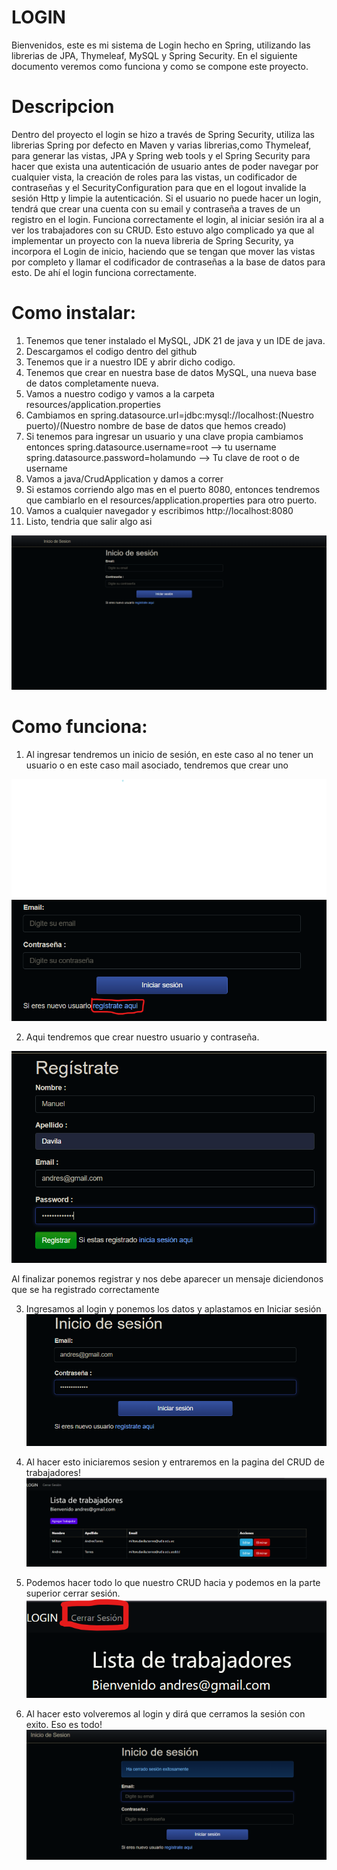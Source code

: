 # LOGIN
Bienvenidos, este es mi sistema de Login hecho en Spring, utilizando las librerias de JPA, Thymeleaf, MySQL y Spring Security. En el siguiente documento veremos como funciona y como se compone este proyecto.

# Descripcion
Dentro del proyecto el login se hizo a través de Spring Security, utiliza las librerias Spring por defecto en Maven y varias librerias,como Thymeleaf, para generar las vistas, JPA y Spring web tools y el Spring Security para hacer que exista una autenticación de usuario antes de poder navegar por cualquier vista, la creación de roles para las vistas, un codificador de contraseñas y el SecurityConfiguration para que en el logout invalide la sesión Http y limpie la autenticación. Si el usuario no puede hacer un login, tendrá que crear una cuenta con su email y contraseña a traves de un registro en el login. Funciona correctamente el login, al iniciar sesión ira al a ver los trabajadores con su CRUD. Esto estuvo algo complicado ya que al implementar un proyecto con la nueva libreria de Spring Security, ya incorpora el Login de inicio, haciendo que se tengan que mover las vistas por completo y llamar el codificador de contraseñas a la base de datos para esto. De ahí el login funciona correctamente.

# Como instalar:
1. Tenemos que tener instalado el MySQL, JDK 21 de java y un IDE de java.
2. Descargamos el codigo dentro del github
3. Tenemos que ir a nuestro IDE y abrir dicho codigo.
4. Tenemos que crear en nuestra base de datos MySQL, una nueva base de datos completamente nueva.
5. Vamos a nuestro codigo y vamos a la carpeta resources/application.properties
6. Cambiamos en spring.datasource.url=jdbc:mysql://localhost:(Nuestro puerto)/(Nuestro nombre de base de datos que hemos creado)
7. Si tenemos para ingresar un usuario y una clave propia cambiamos entonces 
    spring.datasource.username=root --> tu username
    spring.datasource.password=holamundo --> Tu clave de root o de username
8. Vamos a java/CrudApplication y damos a correr
9. Si estamos corriendo algo mas en el puerto 8080, entonces tendremos que cambiarlo en el resources/application.properties para otro puerto.
10. Vamos a cualquier navegador y escribimos http://localhost:8080
11. Listo, tendria que salir algo asi

![Inicio de sesion](image-1.png)

# Como funciona:
1. Al ingresar tendremos un inicio de sesión, en este caso al no tener un usuario o en este caso mail asociado, tendremos que crear uno

![Crear usuario](image.png)

2. Aqui tendremos que crear nuestro usuario y contraseña.

![Ponemos los datos](image-2.png)

Al finalizar ponemos registrar y nos debe aparecer un mensaje diciendonos que se ha registrado correctamente

3. Ingresamos al login y ponemos los datos y aplastamos en Iniciar sesión
![Login](image-3.png)


4. Al hacer esto iniciaremos sesion y entraremos en la pagina del CRUD de trabajadores!
![CRUD](image-4.png)

5. Podemos hacer todo lo que nuestro CRUD hacia y podemos en la parte superior cerrar sesión.
![Cerrar sesion](image-5.png)

6. Al hacer esto volveremos al login y dirá que cerramos la sesión con exito. Eso es todo!
![Exito!](image-6.png)
